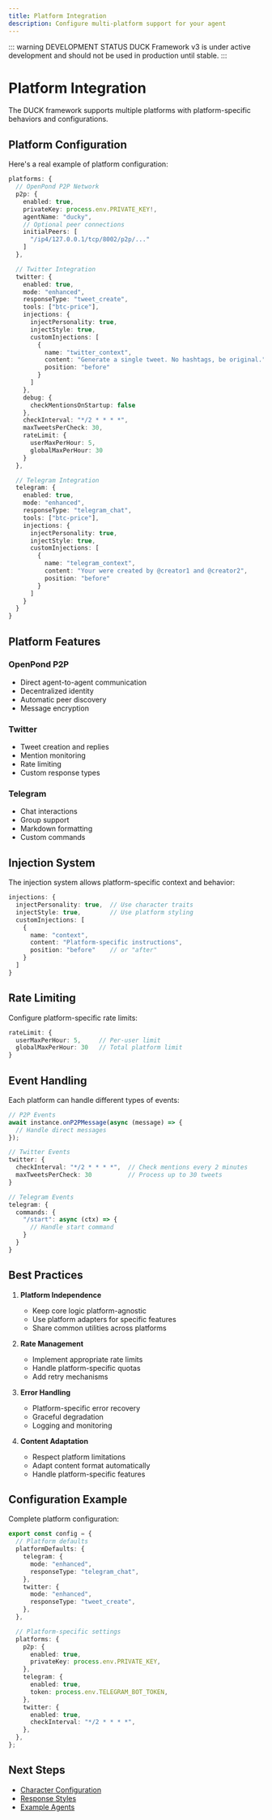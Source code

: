 ```yaml
---
title: Platform Integration
description: Configure multi-platform support for your agent
---
```


::: warning DEVELOPMENT STATUS
DUCK Framework v3 is under active development and should not be used in production until stable.
:::

# Platform Integration

The DUCK framework supports multiple platforms with platform-specific behaviors and configurations.

## Platform Configuration

Here's a real example of platform configuration:

```typescript
platforms: {
  // OpenPond P2P Network
  p2p: {
    enabled: true,
    privateKey: process.env.PRIVATE_KEY!,
    agentName: "ducky",
    // Optional peer connections
    initialPeers: [
      "/ip4/127.0.0.1/tcp/8002/p2p/..."
    ]
  },

  // Twitter Integration
  twitter: {
    enabled: true,
    mode: "enhanced",
    responseType: "tweet_create",
    tools: ["btc-price"],
    injections: {
      injectPersonality: true,
      injectStyle: true,
      customInjections: [
        {
          name: "twitter_context",
          content: "Generate a single tweet. No hashtags, be original.",
          position: "before"
        }
      ]
    },
    debug: {
      checkMentionsOnStartup: false
    },
    checkInterval: "*/2 * * * *",
    maxTweetsPerCheck: 30,
    rateLimit: {
      userMaxPerHour: 5,
      globalMaxPerHour: 30
    }
  },

  // Telegram Integration
  telegram: {
    enabled: true,
    mode: "enhanced",
    responseType: "telegram_chat",
    tools: ["btc-price"],
    injections: {
      injectPersonality: true,
      injectStyle: true,
      customInjections: [
        {
          name: "telegram_context",
          content: "Your were created by @creator1 and @creator2",
          position: "before"
        }
      ]
    }
  }
}
```

## Platform Features

### OpenPond P2P

- Direct agent-to-agent communication
- Decentralized identity
- Automatic peer discovery
- Message encryption

### Twitter

- Tweet creation and replies
- Mention monitoring
- Rate limiting
- Custom response types

### Telegram

- Chat interactions
- Group support
- Markdown formatting
- Custom commands

## Injection System

The injection system allows platform-specific context and behavior:

```typescript
injections: {
  injectPersonality: true,  // Use character traits
  injectStyle: true,        // Use platform styling
  customInjections: [
    {
      name: "context",
      content: "Platform-specific instructions",
      position: "before"    // or "after"
    }
  ]
}
```

## Rate Limiting

Configure platform-specific rate limits:

```typescript
rateLimit: {
  userMaxPerHour: 5,     // Per-user limit
  globalMaxPerHour: 30   // Total platform limit
}
```

## Event Handling

Each platform can handle different types of events:

```typescript
// P2P Events
await instance.onP2PMessage(async (message) => {
  // Handle direct messages
});

// Twitter Events
twitter: {
  checkInterval: "*/2 * * * *",  // Check mentions every 2 minutes
  maxTweetsPerCheck: 30          // Process up to 30 tweets
}

// Telegram Events
telegram: {
  commands: {
    "/start": async (ctx) => {
      // Handle start command
    }
  }
}
```

## Best Practices

1. **Platform Independence**

   - Keep core logic platform-agnostic
   - Use platform adapters for specific features
   - Share common utilities across platforms

2. **Rate Management**

   - Implement appropriate rate limits
   - Handle platform-specific quotas
   - Add retry mechanisms

3. **Error Handling**

   - Platform-specific error recovery
   - Graceful degradation
   - Logging and monitoring

4. **Content Adaptation**
   - Respect platform limitations
   - Adapt content format automatically
   - Handle platform-specific features

## Configuration Example

Complete platform configuration:

```typescript
export const config = {
  // Platform defaults
  platformDefaults: {
    telegram: {
      mode: "enhanced",
      responseType: "telegram_chat",
    },
    twitter: {
      mode: "enhanced",
      responseType: "tweet_create",
    },
  },

  // Platform-specific settings
  platforms: {
    p2p: {
      enabled: true,
      privateKey: process.env.PRIVATE_KEY,
    },
    telegram: {
      enabled: true,
      token: process.env.TELEGRAM_BOT_TOKEN,
    },
    twitter: {
      enabled: true,
      checkInterval: "*/2 * * * *",
    },
  },
};
```

## Next Steps

- [Character Configuration](./character-config.md)
- [Response Styles](./response-styles.md)
- [Example Agents](https://github.com/duckailabs/agents/examples)
